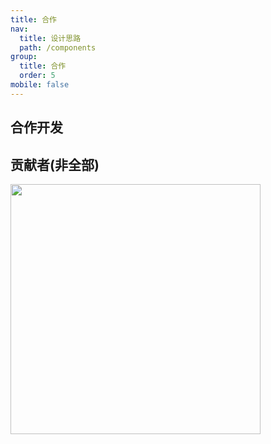 ```yaml
---
title: 合作
nav:
  title: 设计思路
  path: /components
group:
  title: 合作
  order: 5
mobile: false
---
```


## 合作开发

## 贡献者(非全部)

<a href="https://github.com/Found-404/Fl-UI/graphs/contributors">
  <img width="400px" src="https://contrib.rocks/image?repo=Found-404/Fl-UI" />
</a>
